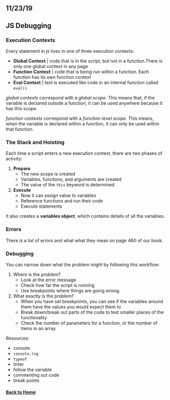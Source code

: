 ## 11/23/19

## JS Debugging

### Execution Contexts

Every statement in js lives in one of three execution contexts: 

- **Global Context** | code that is in the script, but not in a function.There is only one global context in any page
- **Function Context** | code that is being run within a function. Each function has its own function context
- **Eval Context** | text is executed like code in an internal function called `eval()`.

_global contexts_ correspond with a _global scope_. This means that, if the variable is declared outside a function, it can be used anywhere because it has this scope.

_function contexts_ correspond with a _function-level scope_. This means, when the variable is declared within a function, it can only be used within that function.

### The Stack and Hoisting

Each time a script enters a new execution context, there are two phases of activity:

1. **Prepare** 
    - The new scope is created
    - Variables, functions, and arguments are created
    - The value of the `this` keyword is determined
2. **Execute**
    - Now it can assign value to variables
    - Reference functions and run their code
    - Execute statements

It also creates a **variables object**, which contains details of all the variables.


### Errors

There is a list of errors and what what they mean on page 460 of our book.

### Debugging

You can narrow down what the problem might by following this workflow:
1. Where is the problem? 
    - Look at the error message
    - Check how far the script is running
    - Use breakpoints where things are going wrong.
2. What exactly is the problem?
    - When you have set breakpoints, you can see if the variables around them have the values you would expect them to
    - Break down/break out parts of the code to test smaller places of the functionality
    - Check the number of parameters for a function, or the number of items in an array

Resources:
- console
- `console.log`
- `typeof`
- linter
- follow the variable
- commenting out code
- break points

#### [Back to Home](index.md)